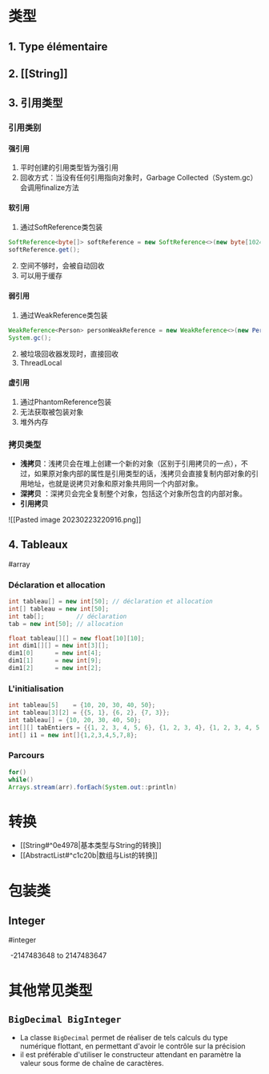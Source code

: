 
# 类型

## 1. Type élémentaire

## 2. [[String]]

## 3. 引用类型

### 引用类别

#### 强引用

1. 平时创建的引用类型皆为强引用
2. 回收方式：当没有任何引用指向对象时，Garbage Collected（System.gc）会调用finalize方法

#### 软引用

1. 通过SoftReference类包装

```Java
SoftReference<byte[]> softReference = new SoftReference<>(new byte[1024 * 1024 * 10]);
softReference.get();
```

2. 空间不够时，会被自动回收
3. 可以用于缓存

#### 弱引用

1. 通过WeakReference类包装

```java
WeakReference<Person> personWeakReference = new WeakReference<>(new Person());  
System.gc();
```

2. 被垃圾回收器发现时，直接回收
3. ThreadLocal

#### 虚引用

1. 通过PhantomReference包装
2. 无法获取被包装对象
3. 堆外内存

### 拷贝类型

- **浅拷贝**：浅拷贝会在堆上创建一个新的对象（区别于引用拷贝的一点），不过，如果原对象内部的属性是引用类型的话，浅拷贝会直接复制内部对象的引用地址，也就是说拷贝对象和原对象共用同一个内部对象。
- **深拷贝** ：深拷贝会完全复制整个对象，包括这个对象所包含的内部对象。
- **引用拷贝**

![[Pasted image 20230223220916.png]]

## 4. Tableaux
#array 

### Déclaration et allocation

``` Java
int tableau[] = new int[50]; // déclaration et allocation
int[] tableau = new int[50];
int tab[];         // déclaration
tab = new int[50]; // allocation

float tableau[][] = new float[10][10];
int dim1[][] = new int[3][];
dim1[0]      = new int[4];
dim1[1]      = new int[9];
dim1[2]      = new int[2];
```

### L'initialisation

```java
int tableau[5]    = {10, 20, 30, 40, 50};
int tableau[3][2] = {{5, 1}, {6, 2}, {7, 3}};
int tableau[] = {10, 20, 30, 40, 50};
int[][] tabEntiers = {{1, 2, 3, 4, 5, 6}, {1, 2, 3, 4}, {1, 2, 3, 4, 5, 6, 7, 8, 9}};
int[] i1 = new int[]{1,2,3,4,5,7,8};
```

### Parcours

``` Java
for()
while()
Arrays.stream(arr).forEach(System.out::println)
```

# 转换

- [[String#^0e4978|基本类型与String的转换]]
- [[AbstractList#^c1c20b|数组与List的转换]]

# 包装类

## Integer 
#integer 

 -2147483648 to 2147483647

# 其他常见类型

## `BigDecimal BigInteger`

- La classe `BigDecimal` permet de réaliser de tels calculs du type numérique flottant, en permettant d'avoir le contrôle sur la précision
- il est préférable d'utiliser le constructeur attendant en paramètre la valeur sous forme de chaîne de caractères.

